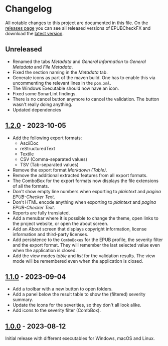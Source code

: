 # Changelog

All notable changes to this project are documented in this file. On the [releases page](https://github.com/Wandmalfarbe/EPUBCheckFX/releases) you can see all released versions of EPUBCheckFX and download the [latest version](https://github.com/Wandmalfarbe/EPUBCheckFX/releases/latest).

## Unreleased

- Renamed the tabs *Metadata* and *General Information* to *General Metadata* and *File Metadata*.
- Fixed the section naming in the *Metadata* tab.
- Generate icons as part of the maven build. One has to enable this via uncommenting the relevant lines in the `pom.xml`.
- The Windows Executable should now have an icon.
- Fixed some SonarLint findings.
- There is no cancel button anymore to cancel the validation. The button wasn't really doing anything.
- Updated dependencies

## [1.2.0] - 2023-10-05

- Add the following export formats:
  - AsciiDoc
  - reStructuredText
  - Textile
  - CSV (Comma-separated values)
  - TSV (Tab-separated values)
- Remove the export format *Markdown (Table)*.
- Remove the additional extracted features from all export formats.
- The ComboBox for the export formats now displays the file extensions of all the formats.
- Don't show empty line numbers when exporting to *plaintext* and *pagina EPUB-Checker Text*.
- Don't HTML encode anything when exporting to *plaintext* and *pagina EPUB-Checker Text*.
- Reports are fully translated.
- Add a menubar where it is possible to change the theme, open links to the project website, or open the about screen.
- Add an About screen that displays copyright information, license information and third-party licenses.
- Add persistence to the `ComboBoxes` for the EPUB profile, the severity filter and the export format.
  They will remember the last selected value even when the application is closed.
- Add the view modes *table* and *list* for the validation results. The view mode will be remembered even
  when the application is closed.

## [1.1.0] - 2023-09-04

- Add a toolbar with a new button to open folders.
- Add a panel below the result table to show the (filtered) severity summary.
- Update the icons for the severities, so they don't all look alike.
- Add icons to the severity filter (CombBox).

## [1.0.0] - 2023-08-12

Initial release with different executables for Windows, macOS and Linux.

[1.2.0]: https://github.com/Wandmalfarbe/EPUBCheckFX/compare/v1.1.0...1.2.0
[1.1.0]: https://github.com/Wandmalfarbe/EPUBCheckFX/compare/v1.0.0...1.1.0
[1.0.0]: https://github.com/Wandmalfarbe/EPUBCheckFX/releases/tag/v1.0.0
